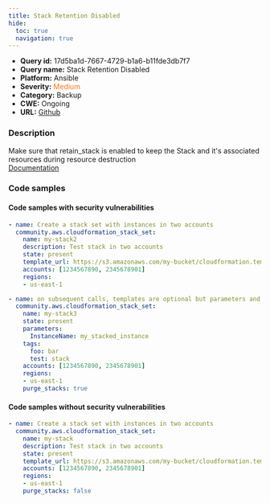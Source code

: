 ```yaml
---
title: Stack Retention Disabled
hide:
  toc: true
  navigation: true
---
```


<style>
  .highlight .hll {
    background-color: #ff171742;
  }
  .md-content {
    max-width: 1100px;
    margin: 0 auto;
  }
</style>

-   **Query id:** 17d5ba1d-7667-4729-b1a6-b11fde3db7f7
-   **Query name:** Stack Retention Disabled
-   **Platform:** Ansible
-   **Severity:** <span style="color:#ff7213">Medium</span>
-   **Category:** Backup
-   **CWE:** Ongoing
-   **URL:** [Github](https://github.com/Checkmarx/kics/tree/master/assets/queries/ansible/aws/stack_retention_disabled)

### Description
Make sure that retain_stack is enabled to keep the Stack and it's associated resources during resource destruction<br>
[Documentation](https://docs.ansible.com/ansible/latest/collections/community/aws/cloudformation_stack_set_module.html#parameter-purge_stacks)

### Code samples
#### Code samples with security vulnerabilities
```yaml title="Positive test num. 1 - yaml file" hl_lines="2 23"
- name: Create a stack set with instances in two accounts
  community.aws.cloudformation_stack_set:
    name: my-stack2
    description: Test stack in two accounts
    state: present
    template_url: https://s3.amazonaws.com/my-bucket/cloudformation.template
    accounts: [1234567890, 2345678901]
    regions:
    - us-east-1

- name: on subsequent calls, templates are optional but parameters and tags can be altered
  community.aws.cloudformation_stack_set:
    name: my-stack3
    state: present
    parameters:
      InstanceName: my_stacked_instance
    tags:
      foo: bar
      test: stack
    accounts: [1234567890, 2345678901]
    regions:
    - us-east-1
    purge_stacks: true

```


#### Code samples without security vulnerabilities
```yaml title="Negative test num. 1 - yaml file"
- name: Create a stack set with instances in two accounts
  community.aws.cloudformation_stack_set:
    name: my-stack
    description: Test stack in two accounts
    state: present
    template_url: https://s3.amazonaws.com/my-bucket/cloudformation.template
    accounts: [1234567890, 2345678901]
    regions:
    - us-east-1
    purge_stacks: false

```
